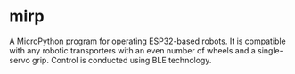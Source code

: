 # mirp
A MicroPython program for operating ESP32-based robots. It is compatible with any robotic transporters with an even number of wheels and a single-servo grip. Control is conducted using BLE technology. 
